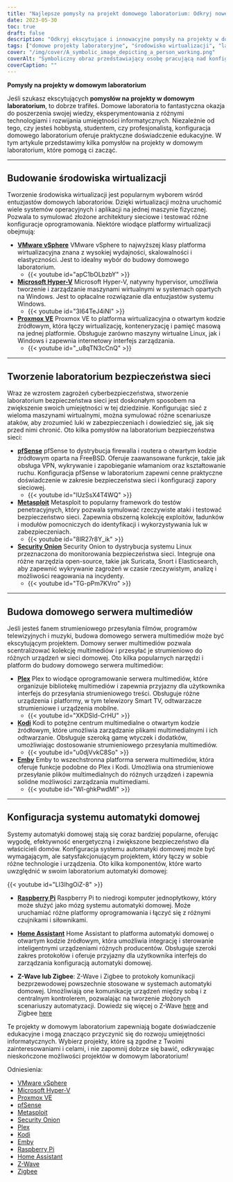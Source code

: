 ```yaml
---
title: "Najlepsze pomysły na projekt domowego laboratorium: Odkryj nowe możliwości"
date: 2023-05-30
toc: true
draft: false
description: "Odkryj ekscytujące i innowacyjne pomysły na projekty w domowym laboratorium, aby poszerzyć swoją wiedzę i rozwinąć umiejętności informatyczne."
tags: ["domowe projekty laboratoryjne", "środowisko wirtualizacji", "laboratorium bezpieczeństwa sieci", "domowy serwer multimediów", "system automatyki domowej", "praktyczne doświadczenie", "Umiejętności informatyczne", "technologia", "oprogramowanie", "sprzęt", "eksperymentowanie", "nauka", "architektura sieci", "konfiguracje oprogramowania", "cyberbezpieczeństwo", "firewall", "router", "streaming multimediów", "sieć domowa", "inteligentne urządzenia", "automatyzacja", "Raspberry Pi", "Z-Wave", "Zigbee", "Plex", "Kodi", "Emby", "VMware vSphere", "Microsoft Hyper-V", "Proxmox VE", "Budowanie środowiska wirtualizacji w domu", "Tworzenie laboratorium bezpieczeństwa sieci za pomocą pfSense", "Konfiguracja domowego serwera multimediów z Plex", "Zbuduj system automatyki domowej z Raspberry Pi"]
cover: "/img/cover/A_symbolic_image_depicting_a_person_working.png"
coverAlt: "Symboliczny obraz przedstawiający osobę pracującą nad konfiguracją wirtualizacji z wieloma systemami operacyjnymi i komponentami sieciowymi."
coverCaption: ""
---
```


**Pomysły na projekty w domowym laboratorium**

Jeśli szukasz ekscytujących **pomysłów na projekty w domowym laboratorium**, to dobrze trafiłeś. Domowe laboratoria to fantastyczna okazja do poszerzenia swojej wiedzy, eksperymentowania z różnymi technologiami i rozwijania umiejętności informatycznych. Niezależnie od tego, czy jesteś hobbystą, studentem, czy profesjonalistą, konfiguracja domowego laboratorium oferuje praktyczne doświadczenie edukacyjne. W tym artykule przedstawimy kilka pomysłów na projekty w domowym laboratorium, które pomogą ci zacząć.

_____

## Budowanie środowiska wirtualizacji

Tworzenie środowiska wirtualizacji jest popularnym wyborem wśród entuzjastów domowych laboratoriów. Dzięki wirtualizacji można uruchomić wiele systemów operacyjnych i aplikacji na jednej maszynie fizycznej. Pozwala to symulować złożone architektury sieciowe i testować różne konfiguracje oprogramowania. Niektóre wiodące platformy wirtualizacji obejmują:

- [**VMware vSphere**](https://www.vmware.com/products/vsphere.html) VMware vSphere to najwyższej klasy platforma wirtualizacyjna znana z wysokiej wydajności, skalowalności i elastyczności. Jest to idealny wybór do budowy domowego laboratorium.
  - {{< youtube id="apC1bOLbzbY" >}}
- [**Microsoft Hyper-V**](https://docs.microsoft.com/en-us/virtualization/hyper-v-on-windows/) Microsoft Hyper-V, natywny hypervisor, umożliwia tworzenie i zarządzanie maszynami wirtualnymi w systemach opartych na Windows. Jest to opłacalne rozwiązanie dla entuzjastów systemu Windows.
  - {{< youtube id="3I64TeJ4iNI" >}}
- [**Proxmox VE**](https://www.proxmox.com/) Proxmox VE to platforma wirtualizacyjna o otwartym kodzie źródłowym, która łączy wirtualizację, konteneryzację i pamięć masową na jednej platformie. Obsługuje zarówno maszyny wirtualne Linux, jak i Windows i zapewnia internetowy interfejs zarządzania.
  - {{< youtube id="_u8qTN3cCnQ" >}}

_____
## Tworzenie laboratorium bezpieczeństwa sieci

Wraz ze wzrostem zagrożeń cyberbezpieczeństwa, stworzenie laboratorium bezpieczeństwa sieci jest doskonałym sposobem na zwiększenie swoich umiejętności w tej dziedzinie. Konfigurując sieć z wieloma maszynami wirtualnymi, można symulować różne scenariusze ataków, aby zrozumieć luki w zabezpieczeniach i dowiedzieć się, jak się przed nimi chronić. Oto kilka pomysłów na laboratorium bezpieczeństwa sieci:

- [**pfSense**](https://www.pfsense.org/) pfSense to dystrybucja firewalla i routera o otwartym kodzie źródłowym oparta na FreeBSD. Oferuje zaawansowane funkcje, takie jak obsługa VPN, wykrywanie i zapobieganie włamaniom oraz kształtowanie ruchu. Konfiguracja pfSense w laboratorium zapewni cenne praktyczne doświadczenie w zakresie bezpieczeństwa sieci i konfiguracji zapory sieciowej.
  - {{< youtube id="lUzSsX4T4WQ" >}}
- [**Metasploit**](https://www.metasploit.com/) Metasploit to popularny framework do testów penetracyjnych, który pozwala symulować rzeczywiste ataki i testować bezpieczeństwo sieci. Zapewnia obszerną kolekcję exploitów, ładunków i modułów pomocniczych do identyfikacji i wykorzystywania luk w zabezpieczeniach.
  - {{< youtube id="8lR27r8Y_ik" >}}
- [**Security Onion**](https://securityonion.net/) Security Onion to dystrybucja systemu Linux przeznaczona do monitorowania bezpieczeństwa sieci. Integruje ona różne narzędzia open-source, takie jak Suricata, Snort i Elasticsearch, aby zapewnić wykrywanie zagrożeń w czasie rzeczywistym, analizę i możliwości reagowania na incydenty.
  - {{< youtube id="TG-pPm7KVro" >}}

_____
## Budowa domowego serwera multimediów

Jeśli jesteś fanem strumieniowego przesyłania filmów, programów telewizyjnych i muzyki, budowa domowego serwera multimediów może być ekscytującym projektem. Domowy serwer multimediów pozwala scentralizować kolekcję multimediów i przesyłać je strumieniowo do różnych urządzeń w sieci domowej. Oto kilka popularnych narzędzi i platform do budowy domowego serwera multimediów:

- [**Plex**](https://www.plex.tv/) Plex to wiodące oprogramowanie serwera multimediów, które organizuje bibliotekę multimediów i zapewnia przyjazny dla użytkownika interfejs do przesyłania strumieniowego treści. Obsługuje różne urządzenia i platformy, w tym telewizory Smart TV, odtwarzacze strumieniowe i urządzenia mobilne.
  - {{< youtube id="XKDSld-CrHU" >}}
- [**Kodi**](https://kodi.tv/) Kodi to potężne centrum multimedialne o otwartym kodzie źródłowym, które umożliwia zarządzanie plikami multimedialnymi i ich odtwarzanie. Obsługuje szeroką gamę wtyczek i dodatków, umożliwiając dostosowanie strumieniowego przesyłania multimediów.
  - {{< youtube id="u0djVvkC8So" >}}
- [**Emby**](https://emby.media/) Emby to wszechstronna platforma serwera multimediów, która oferuje funkcje podobne do Plex i Kodi. Umożliwia ona strumieniowe przesyłanie plików multimedialnych do różnych urządzeń i zapewnia solidne możliwości zarządzania multimediami.
  - {{< youtube id="Wl-ghkPwdMI" >}}
  
_____
## Konfiguracja systemu automatyki domowej

Systemy automatyki domowej stają się coraz bardziej popularne, oferując wygodę, efektywność energetyczną i zwiększone bezpieczeństwo dla właścicieli domów. Konfiguracja systemu automatyki domowej może być wymagającym, ale satysfakcjonującym projektem, który łączy w sobie różne technologie i urządzenia. Oto kilka komponentów, które warto uwzględnić w swoim laboratorium automatyki domowej:

{{< youtube id="LI3lhgOiZ-8" >}}

- [**Raspberry Pi**](https://www.raspberrypi.org/) Raspberry Pi to niedrogi komputer jednopłytkowy, który może służyć jako mózg systemu automatyki domowej. Może uruchamiać różne platformy oprogramowania i łączyć się z różnymi czujnikami i siłownikami.

- [**Home Assistant**](https://www.home-assistant.io/) Home Assistant to platforma automatyki domowej o otwartym kodzie źródłowym, która umożliwia integrację i sterowanie inteligentnymi urządzeniami różnych producentów. Obsługuje szeroki zakres protokołów i oferuje przyjazny dla użytkownika interfejs do zarządzania konfiguracją automatyki domowej.

- **Z-Wave lub Zigbee**: Z-Wave i Zigbee to protokoły komunikacji bezprzewodowej powszechnie stosowane w systemach automatyki domowej. Umożliwiają one komunikację urządzeń między sobą i z centralnym kontrolerem, pozwalając na tworzenie złożonych scenariuszy automatyzacji. Dowiedz się więcej o Z-Wave [here](https://www.z-wave.com/) and Zigbee [here](https://zigbeealliance.org/)

Te projekty w domowym laboratorium zapewniają bogate doświadczenie edukacyjne i mogą znacząco przyczynić się do rozwoju umiejętności informatycznych. Wybierz projekty, które są zgodne z Twoimi zainteresowaniami i celami, i nie zapomnij dobrze się bawić, odkrywając nieskończone możliwości projektów w domowym laboratorium!

Odniesienia:
- [VMware vSphere](https://www.vmware.com/products/vsphere.html)
- [Microsoft Hyper-V](https://docs.microsoft.com/en-us/virtualization/hyper-v-on-windows/)
- [Proxmox VE](https://www.proxmox.com/)
- [pfSense](https://www.pfsense.org/)
- [Metasploit](https://www.metasploit.com/)
- [Security Onion](https://securityonion.net/)
- [Plex](https://www.plex.tv/)
- [Kodi](https://kodi.tv/)
- [Emby](https://emby.media/)
- [Raspberry Pi](https://www.raspberrypi.org/)
- [Home Assistant](https://www.home-assistant.io/)
- [Z-Wave](https://www.z-wave.com/)
- [Zigbee](https://zigbeealliance.org/)
